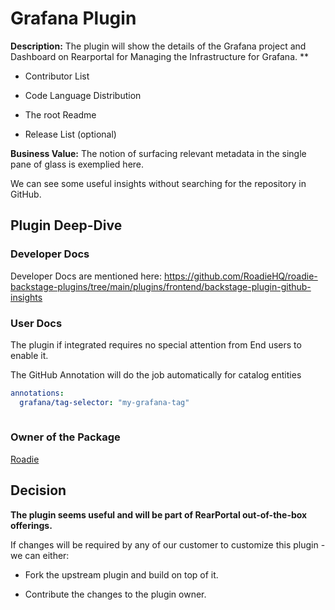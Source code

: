 # Grafana Plugin

**Description:** The plugin will show the details of the Grafana project and Dashboard on Rearportal for Managing the Infrastructure for Grafana. **

- Contributor List

- Code Language Distribution

- The root Readme

- Release List (optional)

**Business Value:** The notion of surfacing relevant metadata in the single pane of glass is exemplied here.

We can see some useful insights without searching for the repository in GitHub.

## Plugin Deep-Dive

### Developer Docs

Developer Docs are mentioned here: https://github.com/RoadieHQ/roadie-backstage-plugins/tree/main/plugins/frontend/backstage-plugin-github-insights

### User Docs

The plugin if integrated requires no special attention from End users to enable it.

The GitHub Annotation will do the job automatically for catalog entities

```yaml
annotations:
  grafana/tag-selector: "my-grafana-tag"
  
```

### Owner of the Package

[Roadie](https://github.com/RoadieHQ/roadie-backstage-plugins/tree/main/plugins/frontend/backstage-plugin-github-insights)

## Decision

**The plugin seems useful and will be part of RearPortal out-of-the-box offerings.**

If changes will be required by any of our customer to customize this plugin - we can either:

- Fork the upstream plugin and build on top of it.

- Contribute the changes to the plugin owner.

